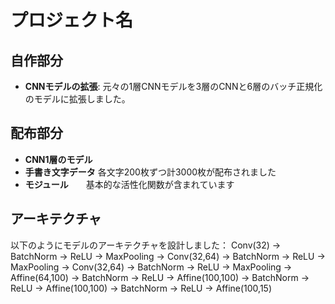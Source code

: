 # プロジェクト名

## 自作部分
- **CNNモデルの拡張**: 元々の1層CNNモデルを3層のCNNと6層のバッチ正規化のモデルに拡張しました。

## 配布部分
- **CNN1層のモデル**　
- **手書き文字データ** 各文字200枚ずつ計3000枚が配布されました
- **モジュール**　　基本的な活性化関数が含まれています  

## アーキテクチャ
以下のようにモデルのアーキテクチャを設計しました：
Conv(32) -> BatchNorm -> ReLU -> MaxPooling
-> Conv(32,64) -> BatchNorm -> ReLU -> MaxPooling
-> Conv(32,64) -> BatchNorm -> ReLU -> MaxPooling
-> Affine(64,100) -> BatchNorm -> ReLU
-> Affine(100,100) -> BatchNorm -> ReLU
-> Affine(100,100) -> BatchNorm -> ReLU
-> Affine(100,15)




